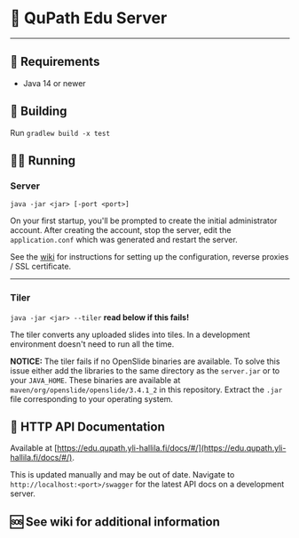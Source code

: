 🔬 QuPath Edu Server
==================== 

---

## 📜 Requirements

- Java 14 or newer

## 🔨 Building

Run `gradlew build -x test`

## 🏃‍♂️ Running

### Server

`java -jar <jar> [-port <port>]`

On your first startup, you'll be prompted to create the initial administrator account. After creating the account, stop the server, edit the `application.conf` which was generated and restart the server.

See the [wiki](#) for instructions for setting up the configuration, reverse proxies / SSL certificate.

---

### Tiler

`java -jar <jar> --tiler` **read below if this fails!**

The tiler converts any uploaded slides into tiles. In a development environment doesn't need to run all the time. 

**NOTICE:** The tiler fails if no OpenSlide binaries are available. To solve this issue either add the libraries to the same directory as the `server.jar` or to your `JAVA_HOME`. These binaries are available at `maven/org/openslide/openslide/3.4.1_2` in this repository. Extract the `.jar` file corresponding to your operating system.


## 📄 HTTP API Documentation

Available at [https://edu.qupath.yli-hallila.fi/docs/#/](https://edu.qupath.yli-hallila.fi/docs/#/).

This is updated manually and may be out of date. Navigate to `http://localhost:<port>/swagger` for the latest API docs on a development server.

## 🆘 See wiki for additional information